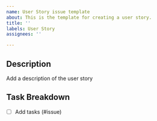 ```yaml
---
name: User Story issue template
about: This is the template for creating a user story.
title: ''
labels: User Story
assignees: ''

---
```


## Description
Add a description of the user story

## Task Breakdown
- [ ] Add tasks (#issue)
